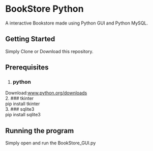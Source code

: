 # BookStore Python</br>
A interactive Bookstore made using Python GUI and Python MySQL.</br>

## Getting Started</br>
Simply Clone or Download this repository.</br>

## Prerequisites</br>
1. ### python</br> 
Download:www.python.org/downloads</br>
2. ### tkinter</br>
pip install tkinter</br>
3. ### sqlite3</br>
pip install sqlite3</br>

## Running the program</br>
Simply open and run the BookStore_GUI.py</br>
